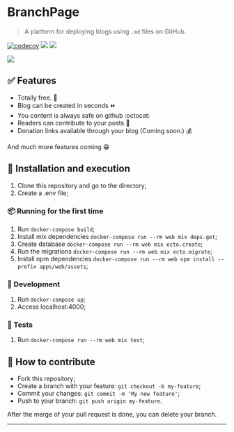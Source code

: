 # BranchPage

> A platform for deploying blogs using `.md` files on GitHub.

[![codecov](https://codecov.io/gh/felipelincoln/branchpage/branch/dev/graph/badge.svg?token=W1W8NUK26S)](https://codecov.io/gh/felipelincoln/branchpage)
[![](https://img.shields.io/github/v/release/felipelincoln/branchpage)](https://github.com/felipelincoln/branchpage/releases/latest)
![](https://img.shields.io/github/contributors/felipelincoln/branchpage)

![](https://i.ibb.co/ZWgjbS5/Screenshot-from-2021-06-05-11-55-08.png)

## ✅ Features
* Totally free. :money_with_wings:
* Blog can be created in seconds :fast_forward:
* You content is always safe on github :octocat:
* Readers can contribute to your posts :hammer:
* Donation links available through your blog (Coming soon.) :moneybag:

And much more features coming :grin:

## 🚀 Installation and execution

1. Clone this repository and go to the directory;
2. Create a .env file;

### 📦️ Running for the first time

1. Run `docker-compose build`;
2. Install mix dependencies `docker-compose run --rm web mix deps.get`;
3. Create database `docker-compose run --rm web mix ecto.create`;
4. Run the migrations `docker-compose run --rm web mix ecto.migrate`;
5. Install npm dependencies `docker-compose run --rm web npm install --prefix apps/web/assets`;

### 🔧 Development

1. Run `docker-compose up`;
2. Access localhost:4000;

### 🧪 Tests

1. Run `docker-compose run --rm web mix test`;

## 🤔 How to contribute

- Fork this repository;
- Create a branch with your feature: `git checkout -b my-feature`;
- Commit your changes: `git commit -m 'My new feature'`;
- Push to your branch: `git push origin my-feature`.

After the merge of your pull request is done, you can delete your branch.

---
